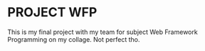 # PROJECT WFP

This is my final project with my team for subject Web Framework Programming on my collage. Not perfect tho.
 
